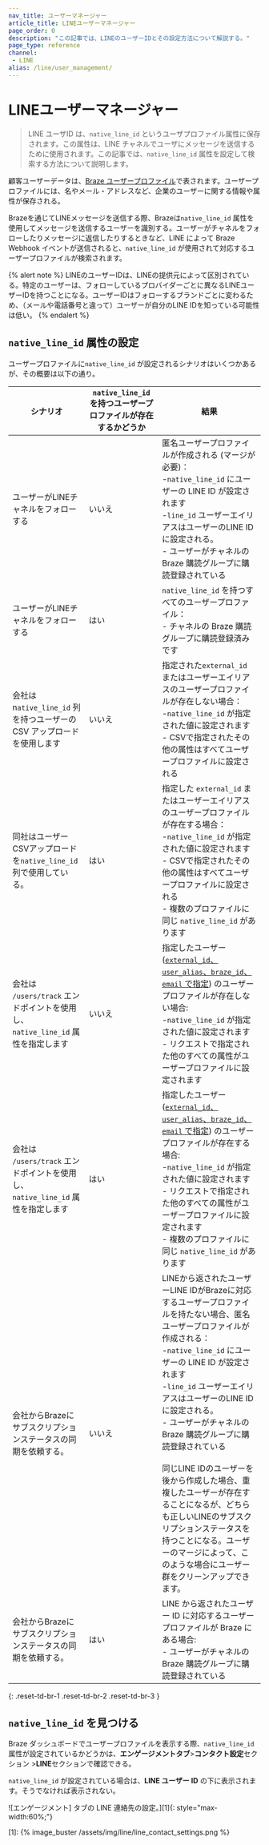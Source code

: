 ```yaml
---
nav_title: ユーザーマネージャー
article_title: LINEユーザーマネージャー
page_order: 0
description: "この記事では、LINEのユーザーIDとその設定方法について解説する。"
page_type: reference
channel:
 - LINE
alias: /line/user_management/
---
```


# LINEユーザーマネージャー

> LINE ユーザID は、`native_line_id` というユーザプロファイル属性に保存されます。この属性は、LINE チャネルでユーザにメッセージを送信するために使用されます。この記事では、`native_line_id` 属性を設定して検索する方法について説明します。

顧客ユーザーデータは、[Braze ユーザープロファイル]({{site.baseurl}}/user_guide/data_and_analytics/user_data_collection/user_profile_lifecycle/)で表されます。ユーザープロファイルには、名やメール・アドレスなど、企業のユーザーに関する情報や属性が保存される。 

Brazeを通じてLINEメッセージを送信する際、Brazeは`native_line_id` 属性を使用してメッセージを送信するユーザーを識別する。ユーザーがチャネルをフォローしたりメッセージに返信したりするときなど、LINE によって Braze Webhook イベントが送信されると、`native_line_id` が使用されて対応するユーザープロファイルが検索されます。

{% alert note %}
LINEのユーザーIDは、LINEの提供元によって区別されている。特定のユーザーは、フォローしているプロバイダーごとに異なるLINEユーザーIDを持つことになる。ユーザーIDはフォローするブランドごとに変わるため、（メールや電話番号と違って）ユーザーが自分のLINE IDを知っている可能性は低い。
{% endalert %}

## `native_line_id` 属性の設定

ユーザープロファイルに`native_line_id` が設定されるシナリオはいくつかあるが、その概要は以下の通り。

| シナリオ | `native_line_id` を持つユーザープロファイルが存在するかどうか | 結果 |
| --- | --- | --- |
|ユーザーがLINEチャネルをフォローする | いいえ| 匿名ユーザープロファイルが作成される (マージが必要)：<br> -`native_line_id` にユーザーの LINE ID が設定されます <br>-`line_id` ユーザーエイリアスはユーザーのLINE IDに設定される。<br>\- ユーザーがチャネルの Braze 購読グループに購読登録されている |
|ユーザーがLINEチャネルをフォローする| はい | `native_line_id` を持つすべてのユーザープロファイル：<br>\- チャネルの Braze 購読グループに購読登録済みです|
|会社は n`ative_line_id` 列を持つユーザーの CSV アップロードを使用します| いいえ| 指定された`external_id` またはユーザーエイリアスのユーザープロファイルが存在しない場合：<br>-`native_line_id` が指定された値に設定されます<br> \- CSVで指定されたその他の属性はすべてユーザープロファイルに設定される|
|同社はユーザーCSVアップロードを`native_line_id` 列で使用している。 | はい | 指定した `external_id` またはユーザーエイリアスのユーザープロファイルが存在する場合：<br>-`native_line_id` が指定された値に設定されます<br>\- CSVで指定されたその他の属性はすべてユーザープロファイルに設定される<br>\- 複数のプロファイルに同じ `native_line_id` があります |
| 会社は `/users/track` エンドポイントを使用し、`native_line_id` 属性を指定します | いいえ | 指定したユーザー ([`external_id`、`user_alias`、`braze_id`、`email` で指定]({{site.baseurl}}/api/objects_filters/user_attributes_object/)) のユーザープロファイルが存在しない場合:<br>-`native_line_id` が指定された値に設定されます<br>\- リクエストで指定された他のすべての属性がユーザープロファイルに設定されます |
| 会社は `/users/track` エンドポイントを使用し、`native_line_id` 属性を指定します | はい | 指定したユーザー ([`external_id`、`user_alias`、`braze_id`、`email` で指定]({{site.baseurl}}/api/objects_filters/user_attributes_object/)) のユーザープロファイルが存在する場合:<br>-`native_line_id` が指定された値に設定されます<br>\- リクエストで指定された他のすべての属性がユーザープロファイルに設定されます<br>\- 複数のプロファイルに同じ `native_line_id` があります |
| 会社からBrazeにサブスクリプションステータスの同期を依頼する。 | いいえ | LINEから返されたユーザーLINE IDがBrazeに対応するユーザープロファイルを持たない場合、匿名ユーザープロファイルが作成される：<br>-`native_line_id` にユーザーの LINE ID が設定されます<br>-`line_id` ユーザーエイリアスはユーザーのLINE IDに設定される。<br>\- ユーザーがチャネルの Braze 購読グループに購読登録されている<br><br>同じLINE IDのユーザーを後から作成した場合、重複したユーザーが存在することになるが、どちらも正しいLINEのサブスクリプションステータスを持つことになる。ユーザーのマージによって、このような場合にユーザー群をクリーンアップできます。 |
| 会社からBrazeにサブスクリプションステータスの同期を依頼する。 | はい | LINE から返されたユーザー ID に対応するユーザープロファイルが Braze にある場合:<br>\- ユーザーがチャネルの Braze 購読グループに購読登録されている |
{: .reset-td-br-1 .reset-td-br-2 .reset-td-br-3 }

## `native_line_id` を見つける

Braze ダッシュボードでユーザープロファイルを表示する際、`native_line_id` 属性が設定されているかどうかは、**エンゲージメントタブ**>**コンタクト設定**セクション >**LINE**セクションで確認できる。

`native_line_id` が設定されている場合は、**LINE ユーザー ID** の下に表示されます。そうでなければ表示されない。

![エンゲージメント] タブの LINE 連絡先の設定。][1]{: style="max-width:60%;"}

[1]: {% image_buster /assets/img/line/line_contact_settings.png %}